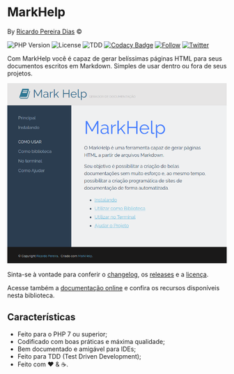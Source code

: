 # MarkHelp

By [Ricardo Pereira Dias](http://www.ricardopdias.com.br) ©

![PHP Version](https://img.shields.io/badge/php-%5E7.2.0-blue)
![License](https://img.shields.io/badge/license-MIT-blue)
![TDD](https://img.shields.io/badge/tdd-Tested%20100%25-blue)
[![Codacy Badge](https://api.codacy.com/project/badge/Grade/8afdadf4410844edb5adfefbae3ba76e)](https://www.codacy.com/manual/ricardopedias/markhelp?utm_source=github.com&amp;utm_medium=referral&amp;utm_content=ricardopedias/markhelp&amp;utm_campaign=Badge_Grade)
[![Follow](https://img.shields.io/github/followers/ricardopedias?label=Siga%20no%20GitHUB&style=social)](https://github.com/ricardopedias)
[![Twitter](https://img.shields.io/twitter/follow/ricardopedias?label=Siga%20no%20Twitter)](https://twitter.com/ricardopedias)

Com MarkHelp você é capaz de gerar belíssimas páginas HTML para seus documentos escritos em Markdown.
Simples de usar dentro ou fora de seus projetos.

![Screenshot](docs/images/screenshot.png)

Sinta-se à vontade para conferir o [changelog](https://github.com/ricardopedias/markhelp/changelog.md), os [releases](https://github.com/ricardopedias/markhelp/releases) e a [licença](https://github.com/ricardopedias/markhelp/license.md).

Acesse também a [documentação online](https://github.com/ricardopedias/markhelp/docs/index.md) e confira os recursos disponíveis nesta biblioteca.

## Características

-   Feito para o PHP 7 ou superior;
-   Codificado com boas práticas e máxima qualidade;
-   Bem documentado e amigável para IDEs;
-   Feito para TDD (Test Driven Development);
-   Feito com :heart: & :coffee:.
